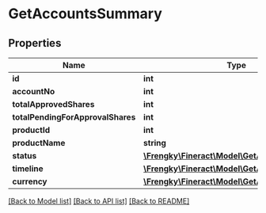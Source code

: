 # GetAccountsSummary

## Properties
Name | Type | Description | Notes
------------ | ------------- | ------------- | -------------
**id** | **int** |  | [optional] 
**accountNo** | **int** |  | [optional] 
**totalApprovedShares** | **int** |  | [optional] 
**totalPendingForApprovalShares** | **int** |  | [optional] 
**productId** | **int** |  | [optional] 
**productName** | **string** |  | [optional] 
**status** | [**\Frengky\Fineract\Model\GetAccountsStatus**](GetAccountsStatus.md) |  | [optional] 
**timeline** | [**\Frengky\Fineract\Model\GetAccountsTimeline**](GetAccountsTimeline.md) |  | [optional] 
**currency** | [**\Frengky\Fineract\Model\GetAccountsCurrency**](GetAccountsCurrency.md) |  | [optional] 

[[Back to Model list]](../../README.md#documentation-for-models) [[Back to API list]](../../README.md#documentation-for-api-endpoints) [[Back to README]](../../README.md)

